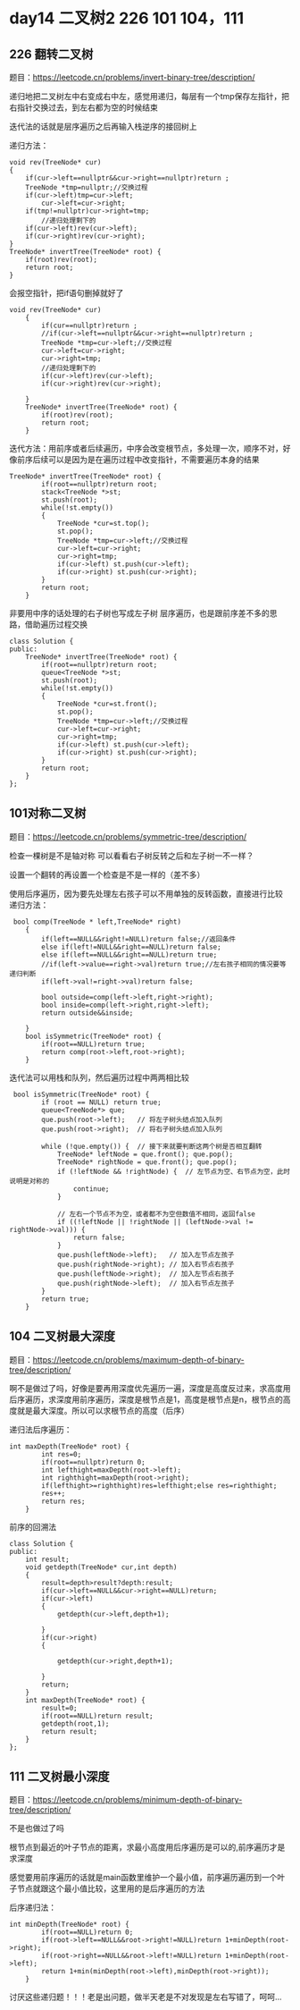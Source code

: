 # day14 二叉树2 226 101 104，111

## 226 翻转二叉树
题目：https://leetcode.cn/problems/invert-binary-tree/description/

递归地把二叉树左中右变成右中左，感觉用递归，每层有一个tmp保存左指针，把右指针交换过去，到左右都为空的时候结束

迭代法的话就是层序遍历之后再输入栈逆序的接回树上

递归方法：
```
void rev(TreeNode* cur)
{
    if(cur->left==nullptr&&cur->right==nullptr)return ;
    TreeNode *tmp=nullptr;//交换过程
    if(cur->left)tmp=cur->left;
        cur->left=cur->right;
    if(tmp!=nullptr)cur->right=tmp;
        //递归处理剩下的
    if(cur->left)rev(cur->left);
    if(cur->right)rev(cur->right);
}
TreeNode* invertTree(TreeNode* root) {
    if(root)rev(root);
    return root;
}
```
会报空指针，把if语句删掉就好了
```
void rev(TreeNode* cur)
    {
        if(cur==nullptr)return ;
        //if(cur->left==nullptr&&cur->right==nullptr)return ;
        TreeNode *tmp=cur->left;//交换过程
        cur->left=cur->right;
        cur->right=tmp;
        //递归处理剩下的
        if(cur->left)rev(cur->left);
        if(cur->right)rev(cur->right);

    }
    TreeNode* invertTree(TreeNode* root) {
        if(root)rev(root);
        return root;
    }
```

迭代方法：用前序或者后续遍历，中序会改变根节点，多处理一次，顺序不对，好像前序后续可以是因为是在遍历过程中改变指针，不需要遍历本身的结果
```
TreeNode* invertTree(TreeNode* root) {
        if(root==nullptr)return root;
        stack<TreeNode *>st;
        st.push(root);
        while(!st.empty())
        {
            TreeNode *cur=st.top();
            st.pop();
            TreeNode *tmp=cur->left;//交换过程
            cur->left=cur->right;
            cur->right=tmp;
            if(cur->left) st.push(cur->left);
            if(cur->right) st.push(cur->right);
        }
        return root;
    }
```

非要用中序的话处理的右子树也写成左子树
层序遍历，也是跟前序差不多的思路，借助遍历过程交换
```
class Solution {
public:
    TreeNode* invertTree(TreeNode* root) {
        if(root==nullptr)return root;
        queue<TreeNode *>st;
        st.push(root);
        while(!st.empty())
        {
            TreeNode *cur=st.front();
            st.pop();
            TreeNode *tmp=cur->left;//交换过程
            cur->left=cur->right;
            cur->right=tmp;
            if(cur->left) st.push(cur->left);
            if(cur->right) st.push(cur->right);
        }
        return root;
    }
};
```

## 101对称二叉树
题目：https://leetcode.cn/problems/symmetric-tree/description/

检查一棵树是不是轴对称
可以看看右子树反转之后和左子树一不一样？

设置一个翻转的再设置一个检查是不是一样的（差不多）

使用后序遍历，因为要先处理左右孩子可以不用单独的反转函数，直接进行比较
递归方法：

```
 bool comp(TreeNode * left,TreeNode* right)
    {
        if(left==NULL&&right!=NULL)return false;//返回条件
        else if(left!=NULL&&right==NULL)return false;
        else if(left==NULL&&right==NULL)return true;
        //if(left->value==right->val)return true;//左右孩子相同的情况要等递归判断
        if(left->val!=right->val)return false;

        bool outside=comp(left->left,right->right);
        bool inside=comp(left->right,right->left);
        return outside&&inside;

    }
    bool isSymmetric(TreeNode* root) {
        if(root==NULL)return true;
        return comp(root->left,root->right);
    }

```
迭代法可以用栈和队列，然后遍历过程中两两相比较
```
 bool isSymmetric(TreeNode* root) {
        if (root == NULL) return true;
        queue<TreeNode*> que;
        que.push(root->left);   // 将左子树头结点加入队列
        que.push(root->right);  // 将右子树头结点加入队列
        
        while (!que.empty()) {  // 接下来就要判断这两个树是否相互翻转
            TreeNode* leftNode = que.front(); que.pop();
            TreeNode* rightNode = que.front(); que.pop();
            if (!leftNode && !rightNode) {  // 左节点为空、右节点为空，此时说明是对称的
                continue;
            }

            // 左右一个节点不为空，或者都不为空但数值不相同，返回false
            if ((!leftNode || !rightNode || (leftNode->val != rightNode->val))) {
                return false;
            }
            que.push(leftNode->left);   // 加入左节点左孩子
            que.push(rightNode->right); // 加入右节点右孩子
            que.push(leftNode->right);  // 加入左节点右孩子
            que.push(rightNode->left);  // 加入右节点左孩子
        }
        return true;
    }
```

## 104 二叉树最大深度
题目：https://leetcode.cn/problems/maximum-depth-of-binary-tree/description/

啊不是做过了吗，好像是要再用深度优先遍历一遍，深度是高度反过来，求高度用后序遍历，求深度用前序遍历，深度是根节点是1，高度是根节点是n，根节点的高度就是最大深度。所以可以求根节点的高度（后序）

递归法后序遍历：
```
int maxDepth(TreeNode* root) {
        int res=0;
        if(root==nullptr)return 0;
        int lefthight=maxDepth(root->left);
        int righthight=maxDepth(root->right);
        if(lefthight>=righthight)res=lefthight;else res=righthight;
        res++;
        return res;
    }

```

前序的回溯法
```
class Solution {
public:
    int result;
    void getdepth(TreeNode* cur,int depth)
    {
        result=depth>result?depth:result;
        if(cur->left==NULL&&cur->right==NULL)return;
        if(cur->left)
        {
            getdepth(cur->left,depth+1);
            
        }
        if(cur->right)
        {
            
            getdepth(cur->right,depth+1);
            
        }
        return;
    }
    int maxDepth(TreeNode* root) {
        result=0;
        if(root==NULL)return result;
        getdepth(root,1);
        return result;
    }
};
```
## 111 二叉树最小深度
题目：https://leetcode.cn/problems/minimum-depth-of-binary-tree/description/

不是也做过了吗

根节点到最近的叶子节点的距离，求最小高度用后序遍历是可以的,前序遍历才是求深度

感觉要用前序遍历的话就是main函数里维护一个最小值，前序遍历遍历到一个叶子节点就跟这个最小值比较，这里用的是后序遍历的方法

后序递归法：
```
int minDepth(TreeNode* root) {
        if(root==NULL)return 0;
        if(root->left==NULL&&root->right!=NULL)return 1+minDepth(root->right);
        if(root->right==NULL&&root->left!=NULL)return 1+minDepth(root->left);
        return 1+min(minDepth(root->left),minDepth(root->right));
    }
```


讨厌这些递归题！！！老是出问题，做半天老是不对发现是左右写错了，呵呵...